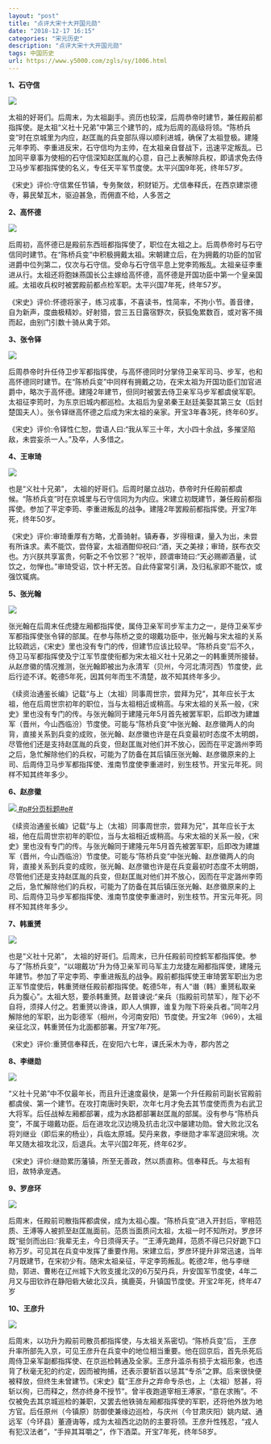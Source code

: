 ```yaml
---
layout: "post"
title: "点评大宋十大开国元勋"
date: "2018-12-17 16:15"
categories: "宋元历史"
description: "点评大宋十大开国元勋"
tags: 中国历史
url: https://www.y5000.com/zgls/sy/1006.html
---
```






**1、石守信**

[![](https://img.y5000.com/uploads/allimg/120915/2-1209151IT4N8.jpg)](https://www.y5000.com)

太祖的好哥们。后周末，为太祖副手。资历也较深，后周恭帝时建节，兼任殿前都指挥使。是太祖“义社十兄弟”中第三个建节的，成为后周的高级将领。“陈桥兵变”时在京城里为内应，赵匡胤的兵变部队得以顺利进城，确保了太祖登极。建隆元年李筠、李重进反宋，石守信均为主帅，在太祖亲自督战下，迅速平定叛乱。已加同平章事为使相的石守信深知赵匡胤的心意，自己上表解除兵权，即请求免去侍卫马步军都指挥使的名义，专任天平军节度使。太平兴国9年死，终年57岁。

《宋史》评价:守信累任节镇，专务聚敛，积财钜万。尤信奉释氏，在西京建崇德寺，募民辇瓦木，驱迫甚急，而佣直不给，人多苦之

**2、高怀德**

[![](https://img.y5000.com/uploads/allimg/120915/2-1209151I94L95.jpg)](https://www.y5000.com)

后周初，高怀德已是殿前东西班都指挥使了，职位在太祖之上。后周恭帝时与石守信同时建节。在“陈桥兵变”中积极拥戴太祖。宋朝建立后，在为拥戴的功臣的加官进爵中位列第二，仅次与石守信。受命与石守信平息上党李筠叛乱。太祖亲征李重进从行。太祖还将胞妹燕国长公主嫁给高怀德，高怀德是开国功臣中第一个皇亲国戚。太祖收兵权时被罢殿前都点检军职。太平兴国7年死，终年57岁。

《宋史》评价:怀德将家子，练习戎事，不喜读书，性简率，不拘小节。善音律，自为新声，度曲极精妙。好射猎，尝三五日露宿野次，获狐兔累数百，或对客不揖而起，由别门引数十骑从禽于郊。

**3、张令铎**

[![](https://img.y5000.com/uploads/allimg/120915/2-1209151J050Y6.jpg)](https://www.y5000.com)

后周恭帝时升任侍卫步军都指挥使，与高怀德同时分掌侍卫亲军司马、步军，也和高怀德同时建节。在“陈桥兵变”中同样有拥戴之功，在宋太祖为开国功臣们加官进爵中，略次于高怀德。建隆2年建节，但同时被罢去侍卫亲军马步军都虞侯军职。太祖征李筠时，为东京旧城内都巡检。太祖后为皇弟秦王赵廷美娶其第三女（后封楚国夫人）。张令铎继高怀德之后成为宋太祖的亲家。开宝3年春3死，终年60岁。

《宋史》评价:令铎性仁恕，尝语人曰:“我从军三十年，大小四十余战，多摧坚陷敌，未尝妄杀一人。”及卒，人多惜之。

**4、王审琦**

[![](https://img.y5000.com/uploads/allimg/120915/2-1209151J1543T.jpg)](https://www.y5000.com)

也是“义社十兄弟”，
太祖的好哥们。后周时屡立战功，恭帝时升任殿前都虞候。“陈桥兵变”时在京城里与石守信同为为内应。宋建立初既建节，兼任殿前都指挥使。参加了平定李筠、李重进叛乱的战争。建隆2年罢殿前都指挥使。开宝7年死，终年50岁。

《宋史》评价:审琦重厚有方略，尤善骑射。镇寿春，岁得租课，量入为出，未尝有所诛求。素不能饮，尝侍宴，太祖酒酣仰祝曰:“酒，天之美禄；审琦，朕布衣交也。方兴朕共享富贵，何靳之不令饮邪？”祝毕，顾谓审琦曰:“天必赐卿酒量，试饮之，勿惮也。”审琦受诏，饮十杯无苦。自此侍宴常引满，及归私家即不能饮，或强饮辄病。

**5、张光翰**

[![](https://img.y5000.com/uploads/allimg/120915/2-1209151J4011O.jpg)](https://www.y5000.com)

张光翰在后周末任虎捷左厢都指挥使，属侍卫亲军司步军主力之一，是侍卫亲军步军都指挥使张令铎的部属。在参与陈桥之变的翊戴功臣中，张光翰与宋太祖的关系比较疏远，《宋史》里也没有专门的传，但建节应该比较早。“陈桥兵变”后不久，侍卫马军都指挥使及宁江军节度使衔都为宋太祖义社十兄弟之一的韩重赟所接替。从赵彦徽的情况推测，张光翰即被出为永清军（贝州，今河北清河西）节度使，此后行迹不详。乾德5年死，因其何年而生不清楚，故不知其终年多少。

《续资治通鉴长编》记载“与上（太祖）同事周世宗，尝拜为兄”，其年应长于太祖，他在后周世宗初年的职位，当与太祖相近或稍高。与宋太祖的关系一般，《宋史》里也没有专门的传。与张光翰同于建隆元年5月首先被罢军职，后即改为建雄军（晋州，今山西临汾）节度使。可能与“陈桥兵变”中张光翰、赵彦徽两人的向背，直接关系到兵变的成败，张光翰、赵彦徽也许是在兵变最初时态度不太明朗，尽管他们还是支持赵匡胤的兵变，但赵匡胤对他们并不放心，因而在平定潞州李筠之后，急忙解除他们的兵权，可能为了防备在其后镇压张光翰、赵彦徽原来的上司、后周侍卫马步军都指挥使、淮南节度使李重进时，别生枝节。开宝元年死。同样不知其终年多少。

**6、赵彦徽**

[![](https://img.y5000.com/uploads/allimg/120915/2-1209151J45K91.jpg)
#p#分页标题#e#](https://www.y5000.com)

《续资治通鉴长编》记载“与上（太祖）同事周世宗，尝拜为兄”，其年应长于太祖，他在后周世宗初年的职位，当与太祖相近或稍高。与宋太祖的关系一般，《宋史》里也没有专门的传。与张光翰同于建隆元年5月首先被罢军职，后即改为建雄军（晋州，今山西临汾）节度使。可能与“陈桥兵变”中张光翰、赵彦徽两人的向背，直接关系到兵变的成败，张光翰、赵彦徽也许是在兵变最初时态度不太明朗，尽管他们还是支持赵匡胤的兵变，但赵匡胤对他们并不放心，因而在平定潞州李筠之后，急忙解除他们的兵权，可能为了防备在其后镇压张光翰、赵彦徽原来的上司、后周侍卫马步军都指挥使、淮南节度使李重进时，别生枝节。开宝元年死。同样不知其终年多少。

**7、韩重赟**

[![](https://img.y5000.com/uploads/allimg/120915/2-1209151J61E28.jpg)](https://www.y5000.com)

也是“义社十兄弟”，
太祖的好哥们。后周末，已升任殿前司控鹤军都指挥使。参与了“陈桥兵变”，“以翊戴功”升为侍卫亲军司马军主力龙捷左厢都指挥使，建隆元年建节。参加了平定李筠、李重进叛乱的战争。殿前都指挥使王审琦罢军职出为忠正军节度使后，韩重赟继任殿前都指挥使。乾德5年，有人“谮（韩）重赟私取亲兵为腹心”。太祖大怒，要杀韩重赟。赵普谏说:“亲兵（指殿前司禁军），陛下必不自将，须择人付之。若重赟以谗诛，即人人惧罪，谁复为陛下将亲兵者。”同年2月解除他的军职，出为彰德军（相州，今河南安阳）节度使。开宝2年（969），太祖亲征北汉，韩重赟任为北面都部署。开宝7年7死。

《宋史》评价:重赟信奉释氏，在安阳六七年，课氏采木为寺，郡内苦之

**8、李继勋**

[![](https://img.y5000.com/uploads/allimg/120915/2-1209151JP64E.jpg)](https://www.y5000.com)

“义社十兄弟”中不仅最年长，而且升迁速度最快，是第一个升任殿前司副长官殿前都虞侯、第一个建节。在攻打南唐时失职，次年七月才免去其节度使而责为右武卫大将军。后任战棹左厢都部署，成为水路都部署赵匡胤的部属。没有参与“陈桥兵变”，不属于翊戴功臣。后在进攻北汉边境及抗击北汉中屡建功勋。曾大败北汉名将刘继业（即后来的杨业），兵临太原城。契丹来救，李继勋才率军退回宋境。次年又随太祖攻北汉，后退兵。太平兴国2年死，终年62岁。

《宋史》评价:继勋累历藩镇，所至无善政，然以质直称。信奉释氏。与太祖有旧，故特承宠遇。

**9、罗彦环**

[![](https://img.y5000.com/uploads/allimg/120915/2-1209151K004J1.jpg)](https://www.y5000.com)

后周末，任殿前司散指挥都虞侯，成为太祖心腹。“陈桥兵变”进入开封后，宰相范质、王溥等人被抓至赵匡胤面前。范质当面质问太祖，太祖一时不知所对。罗彦环既“挺剑而出曰:'我辈无主，今日须得天子。'”王溥先跪拜，范质不得已只好跪下口称万岁。可见其在兵变中发挥了重要作用。宋建立后，罗彦环提升非常迅速，当年7月既建节，在宋初少有。随宋太祖亲征，平定李筠叛乱。乾德2年，他与李继勋，郭进、曹彬在辽州城下大败支援北汉的6万契丹兵，升安国军节度使，4年二月又与田钦祚在静阳砦大破北汉兵，擒鹿英，升镇国节度使。开宝2年死，终年47岁

**10、王彦升**

[![](https://img.y5000.com/uploads/allimg/120915/2-1209151K306219.jpg)](https://www.y5000.com)

后周末，以功升为殿前司散员都指挥使，与太祖关系密切。“陈桥兵变”后，
王彦升率所部先入京，可见王彦升在兵变中的地位相当重要。他在回京后，首先杀死后周侍卫亲军副都指挥使、在京巡检韩通及全家。王彦升滥杀有损于太祖形象，也违背了秋毫无犯的约定，因而被拘捕，还表示要斩首以惩其“专杀”之罪。后来很快便被释放，但终生未曾建节。《宋史》载“王彦升之弃命专杀也，上（太祖）怒甚，将斩以徇，已而释之，然亦终身不授节”。曾半夜跑道宰相王溥家，“意在求贿”。不仅被免去其京城巡检的兼职，又罢去他铁骑左厢都指挥使的军职，还将他外放为地方官。后任原州（今镇原）防御使兼缘边巡检，与庆州（今甘肃庆阳）姚内斌、通远军（今环县）董遵诲等，成为太祖西北边防的主要将领。王彦升性残忍，“戎人有犯汉法者”，“手捽其耳嚼之”，作下酒菜。开宝7年死，终年58岁。
